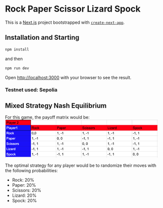 # Rock Paper Scissor Lizard Spock

This is a [Next.js](https://nextjs.org/) project bootstrapped with [`create-next-app`](https://github.com/vercel/next.js/tree/canary/packages/create-next-app).

## Installation and Starting

```bash
npm install
```

and then

```bash
npm run dev
```

Open [http://localhost:3000](http://localhost:3000) with your browser to see the result.

### Testnet used: Sepolia

## Mixed Strategy Nash Equilibrium

For this game, the payoff matrix would be:
![Payoff Matrix for RPSLS](/public/payoff.png)

The optimal strategy for any player would be to randomize their moves with the following probabilities:

- Rock: 20%
- Paper: 20%
- Scissors: 20%
- Lizard: 20%
- Spock: 20%
